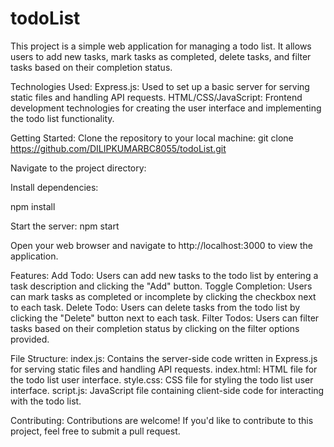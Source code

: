 # todoList


This project is a simple web application for managing a todo list. It allows users to add new tasks, mark tasks as completed, delete tasks, and filter tasks based on their completion status.

Technologies Used:
Express.js: Used to set up a basic server for serving static files and handling API requests.
HTML/CSS/JavaScript: Frontend development technologies for creating the user interface and implementing the todo list functionality.


Getting Started:
Clone the repository to your local machine:
git clone https://github.com/DILIPKUMARBC8055/todoList.git


Navigate to the project directory:


Install dependencies:

npm install


Start the server:
npm start


Open your web browser and navigate to http://localhost:3000 to view the application.


Features:
Add Todo: Users can add new tasks to the todo list by entering a task description and clicking the "Add" button.
Toggle Completion: Users can mark tasks as completed or incomplete by clicking the checkbox next to each task.
Delete Todo: Users can delete tasks from the todo list by clicking the "Delete" button next to each task.
Filter Todos: Users can filter tasks based on their completion status by clicking on the filter options provided.


File Structure:
index.js: Contains the server-side code written in Express.js for serving static files and handling API requests.
index.html: HTML file for the todo list user interface.
style.css: CSS file for styling the todo list user interface.
script.js: JavaScript file containing client-side code for interacting with the todo list.


Contributing:
Contributions are welcome! If you'd like to contribute to this project, feel free to submit a pull request.
